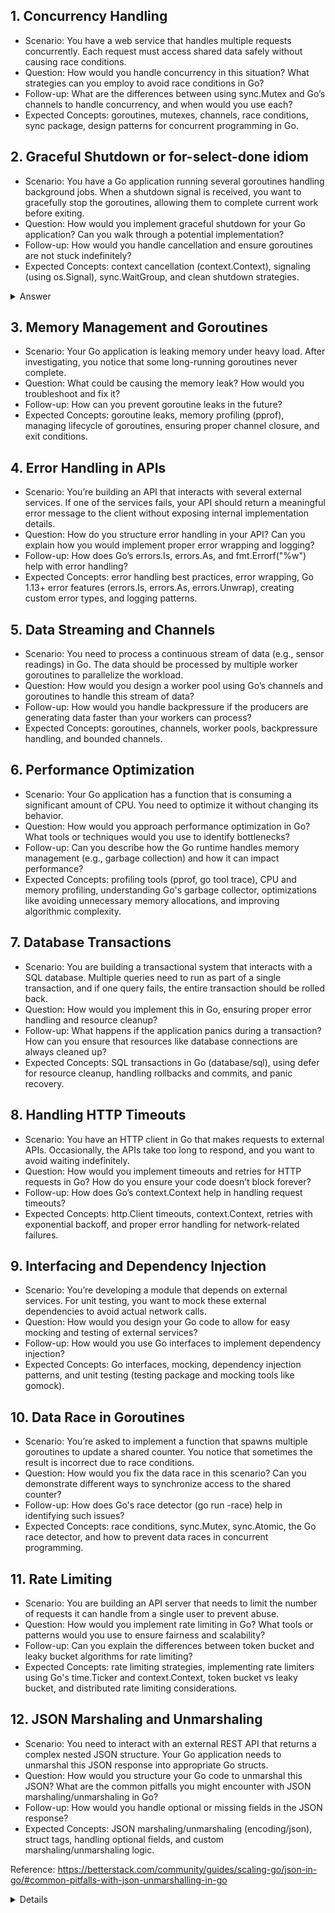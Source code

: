 ## 1. Concurrency Handling

- Scenario: You have a web service that handles multiple requests concurrently. Each request must access shared data safely without causing race conditions.
- Question: How would you handle concurrency in this situation? What strategies can you employ to avoid race conditions in Go?
- Follow-up: What are the differences between using sync.Mutex and Go’s channels to handle concurrency, and when would you use each?
- Expected Concepts: goroutines, mutexes, channels, race conditions, sync package, design patterns for concurrent programming in Go.

## 2. Graceful Shutdown or for-select-done idiom
- Scenario: You have a Go application running several goroutines handling background jobs. When a shutdown signal is received, you want to gracefully stop the goroutines, allowing them to complete current work before exiting.
- Question: How would you implement graceful shutdown for your Go application? Can you walk through a potential implementation?
- Follow-up: How would you handle cancellation and ensure goroutines are not stuck indefinitely?
- Expected Concepts: context cancellation (context.Context), signaling (using os.Signal), sync.WaitGroup, and clean shutdown strategies.


<details>
  <summary>Answer</summary>

  ```go
  // MessageChannel returns a receive only channel and starts a goroutine
// which sends message to that channel after every 2 seconds.
func MessageChannel() <-chan string {
	ch := make(chan string)
	go func() {
		defer close(ch)
		for i := 0; i < 3; i++ {
			time.Sleep(2 * time.Second)
			ch <- fmt.Sprintf("message %d", i)
		}
	}()
	return ch
}

// NotificationChannel returns a send only channel and starts
// a goroutine which receives notifications from that channel.
func NotificationChannel() chan<- string {
	ch := make(chan string)
	go func() {
		for _ = range ch {
			// do nothing
		}
	}()
	return ch
}

func main() {
	source := MessageChannel()
	destination := NotificationChannel()

	done := make(chan struct{})
  // worker goroutine
	go func() {
		defer close(done)
		for {
			message, ok := <-source
			if !ok {
				return
			}
			fmt.Printf("message received: %s\n", message)
			// some processing
			fmt.Println("processing...")
			time.Sleep(time.Second)
			notification := fmt.Sprintf("notification - %s", message)
			destination <- notification
			fmt.Println("notification sent")
		}
	}()
	<-done
}
```

Go applications may be abruptly terminated by triggers such as container stop/restart when using docker, pressing Ctrl+C or closing the terminal.

Let’s press Ctrl+C while our application is processing the received message. It abruptly terminates the execution and the message is lost -

```shell
message received: message 0
processing...
notification sent
message received: message 1
processing...
exit status 0xc000013a
```

The above output shows that notification for message 0 was sent to destination but notification for message 1 is lost due to premature termination during processing.

How can we ensure that the notification for any received message is not lost and always gets delivered to the destination?
Let’s write solution to this problem.

```go
func main() {
	source := MessageChannel()
	destination := NotificationChannel()

	ctx, cancel := signal.NotifyContext(context.Background(), os.Interrupt)
	done := make(chan struct{})
	go func() {
		defer close(done)
		for {
			select {
			case <-ctx.Done():
				return
			case message, ok := <-source:
				if !ok {
					return
				}
				fmt.Printf("message received: %s\n", message)
				// some processing
				fmt.Println("processing...")
				time.Sleep(time.Second)
				notification := fmt.Sprintf("notification - %s", message)
				destination <- notification
				fmt.Println("notification sent")
			}
		}
	}()
	<-done
	cancel() // release context resources
	fmt.Printf("main exits")
}
```

### Some more questions around this solution 
#### Question
```shell
If   !ok {
            return
        } 

Still done is expecting something ..is this case of goroutine leak ?
```
Channel Read with ok:

When you read from a channel in Go with message, ok := <-source, the ok variable indicates whether the channel is still open (true) or closed (false).
If ok is false, it means the channel has been closed and all values have been received.
Goroutine Exits on Channel Close:

The statement if !ok { return } means that if the source channel is closed (ok is false), the worker goroutine will exit the for loop and return, effectively terminating the goroutine.
Channel Closure and done

Closing the done Channel:
The done channel is closed by the defer close(done) statement, which is guaranteed to be executed when the worker goroutine returns.
This ensures that once the worker goroutine exits (either because the source channel is closed or due to other conditions), the done channel will be closed, signaling the completion of the goroutine.
</details>

## 3. Memory Management and Goroutines
- Scenario: Your Go application is leaking memory under heavy load. After investigating, you notice that some long-running goroutines never complete.
- Question: What could be causing the memory leak? How would you troubleshoot and fix it?
- Follow-up: How can you prevent goroutine leaks in the future?
- Expected Concepts: goroutine leaks, memory profiling (pprof), managing lifecycle of goroutines, ensuring proper channel closure, and exit conditions.

## 4. Error Handling in APIs
- Scenario: You’re building an API that interacts with several external services. If one of the services fails, your API should return a meaningful error message to the client without exposing internal implementation details.
- Question: How do you structure error handling in your API? Can you explain how you would implement proper error wrapping and logging?
- Follow-up: How does Go’s errors.Is, errors.As, and fmt.Errorf("%w") help with error handling?
- Expected Concepts: error handling best practices, error wrapping, Go 1.13+ error features (errors.Is, errors.As, errors.Unwrap), creating custom error types, and logging patterns.

## 5. Data Streaming and Channels
- Scenario: You need to process a continuous stream of data (e.g., sensor readings) in Go. The data should be processed by multiple worker goroutines to parallelize the workload.
- Question: How would you design a worker pool using Go’s channels and goroutines to handle this stream of data?
- Follow-up: How would you handle backpressure if the producers are generating data faster than your workers can process?
- Expected Concepts: goroutines, channels, worker pools, backpressure handling, and bounded channels.

## 6. Performance Optimization
- Scenario: Your Go application has a function that is consuming a significant amount of CPU. You need to optimize it without changing its behavior.
- Question: How would you approach performance optimization in Go? What tools or techniques would you use to identify bottlenecks?
- Follow-up: Can you describe how the Go runtime handles memory management (e.g., garbage collection) and how it can impact performance?
- Expected Concepts: profiling tools (pprof, go tool trace), CPU and memory profiling, understanding Go's garbage collector, optimizations like avoiding unnecessary memory allocations, and improving algorithmic complexity.

## 7. Database Transactions
- Scenario: You are building a transactional system that interacts with a SQL database. Multiple queries need to run as part of a single transaction, and if one query fails, the entire transaction should be rolled back.
- Question: How would you implement this in Go, ensuring proper error handling and resource cleanup?
- Follow-up: What happens if the application panics during a transaction? How can you ensure that resources like database connections are always cleaned up?
- Expected Concepts: SQL transactions in Go (database/sql), using defer for resource cleanup, handling rollbacks and commits, and panic recovery.

## 8. Handling HTTP Timeouts
- Scenario: You have an HTTP client in Go that makes requests to external APIs. Occasionally, the APIs take too long to respond, and you want to avoid waiting indefinitely.
- Question: How would you implement timeouts and retries for HTTP requests in Go? How do you ensure your code doesn’t block forever?
- Follow-up: How does Go’s context.Context help in handling request timeouts?
- Expected Concepts: http.Client timeouts, context.Context, retries with exponential backoff, and proper error handling for network-related failures.

## 9. Interfacing and Dependency Injection
- Scenario: You’re developing a module that depends on external services. For unit testing, you want to mock these external dependencies to avoid actual network calls.
- Question: How would you design your Go code to allow for easy mocking and testing of external services?
- Follow-up: How would you use Go interfaces to implement dependency injection?
- Expected Concepts: Go interfaces, mocking, dependency injection patterns, and unit testing (testing package and mocking tools like gomock).

## 10. Data Race in Goroutines
- Scenario: You’re asked to implement a function that spawns multiple goroutines to update a shared counter. You notice that sometimes the result is incorrect due to race conditions.
- Question: How would you fix the data race in this scenario? Can you demonstrate different ways to synchronize access to the shared counter?
- Follow-up: How does Go's race detector (go run -race) help in identifying such issues?
- Expected Concepts: race conditions, sync.Mutex, sync.Atomic, the Go race detector, and how to prevent data races in concurrent programming.

## 11. Rate Limiting
- Scenario: You are building an API server that needs to limit the number of requests it can handle from a single user to prevent abuse.
- Question: How would you implement rate limiting in Go? What tools or patterns would you use to ensure fairness and scalability?
- Follow-up: Can you explain the differences between token bucket and leaky bucket algorithms for rate limiting?
- Expected Concepts: rate limiting strategies, implementing rate limiters using Go's time.Ticker and context.Context, token bucket vs leaky bucket, and distributed rate limiting considerations.

## 12. JSON Marshaling and Unmarshaling
- Scenario: You need to interact with an external REST API that returns a complex nested JSON structure. Your Go application needs to unmarshal this JSON response into appropriate Go structs.
- Question: How would you structure your Go code to unmarshal this JSON? What are the common pitfalls you might encounter with JSON marshaling/unmarshaling in Go?
- Follow-up: How would you handle optional or missing fields in the JSON response?
- Expected Concepts: JSON marshaling/unmarshaling (encoding/json), struct tags, handling optional fields, and custom marshaling/unmarshaling logic.

Reference: https://betterstack.com/community/guides/scaling-go/json-in-go/#common-pitfalls-with-json-unmarshalling-in-go

<details>

```golang
package main

import (
	"encoding/json"
	"errors"
	"fmt"
	"strings"
)

// Address struct (can have missing fields)
type Address struct {
	Street string `json:"street"`
	City   string `json:"city"`
	Zip    string `json:"zip,omitempty"` // Optional field
}

// Profile struct
type Profile struct {
	Email   string  `json:"email"`
	Age     int     `json:"age"`
	Address Address `json:"address"`
}

// Order struct (status is optional)
type Order struct {
	OrderID int     `json:"order_id"`
	Amount  float64 `json:"amount"`
	Status  string  `json:"status,omitempty"` // Optional field
}

// Metadata struct (handles nested preferences)
type Metadata struct {
	SignupDate  string                 `json:"signup_date"`
	Preferences map[string]interface{} `json:"preferences"` // Dynamic fields
}

// User struct with extra fields handling
type User struct {
	UserID   int                    `json:"user_id"`
	Name     string                 `json:"name"`
	Profile  Profile                `json:"profile"`
	Orders   []Order                `json:"orders"`
	Metadata Metadata               `json:"metadata"`
	Extra    map[string]interface{} `json:"-"` // Stores unknown fields
}

// Helper function to check if a field exists and has the correct type
func getFieldAsString(data map[string]interface{}, field string) (string, error) {
	if val, ok := data[field]; ok {
		if str, valid := val.(string); valid {
			return str, nil
		}
		return "", fmt.Errorf("field %s has invalid type (expected string)", field)
	}
	return "", fmt.Errorf("missing required field: %s", field)
}

func getFieldAsInt(data map[string]interface{}, field string) (int, error) {
	if val, ok := data[field]; ok {
		if num, valid := val.(float64); valid { // JSON numbers are float64 in Go
			return int(num), nil
		}
		return 0, fmt.Errorf("field %s has invalid type (expected int)", field)
	}
	return 0, fmt.Errorf("missing required field: %s", field)
}

// Function to parse JSON with error handling
func parseUserJSON(jsonStream string) (*User, error) {
	reader := strings.NewReader(jsonStream)
	decoder := json.NewDecoder(reader)

	// Step 1: Decode JSON into a map (to validate fields)
	var temp map[string]interface{}
	if err := decoder.Decode(&temp); err != nil {
		return nil, fmt.Errorf("error decoding JSON: %w", err)
	}

	// Step 2: Extract and validate known fields
	var user User
	var err error

	// Validate `user_id`
	if user.UserID, err = getFieldAsInt(temp, "user_id"); err != nil {
		return nil, err
	}

	// Validate `name`
	if user.Name, err = getFieldAsString(temp, "name"); err != nil {
		return nil, err
	}

	// Validate `profile`
	profileData, exists := temp["profile"]
	if !exists {
		return nil, errors.New("missing required field: profile")
	}
	profileBytes, err := json.Marshal(profileData)
	if err != nil {
		return nil, fmt.Errorf("error marshaling profile: %w", err)
	}
	if err := json.Unmarshal(profileBytes, &user.Profile); err != nil {
		return nil, fmt.Errorf("error unmarshaling profile: %w", err)
	}

	// Validate `orders`
	ordersData, exists := temp["orders"]
	if exists {
		ordersBytes, err := json.Marshal(ordersData)
		if err != nil {
			return nil, fmt.Errorf("error marshaling orders: %w", err)
		}
		if err := json.Unmarshal(ordersBytes, &user.Orders); err != nil {
			return nil, fmt.Errorf("error unmarshaling orders: %w", err)
		}
	}

	// Validate `metadata`
	metadataData, exists := temp["metadata"]
	if exists {
		metadataBytes, err := json.Marshal(metadataData)
		if err != nil {
			return nil, fmt.Errorf("error marshaling metadata: %w", err)
		}
		if err := json.Unmarshal(metadataBytes, &user.Metadata); err != nil {
			return nil, fmt.Errorf("error unmarshaling metadata: %w", err)
		}
	}

	// Step 3: Capture unknown fields
	delete(temp, "user_id")
	delete(temp, "name")
	delete(temp, "profile")
	delete(temp, "orders")
	delete(temp, "metadata")
	user.Extra = temp // Store unknown fields

	return &user, nil
}

func main() {
	// Simulating API response
	jsonStream := `{
		"user_id": 123,
		"name": "Alice",
		"profile": {
			"email": "alice@example.com",
			"age": 30,
			"address": {
				"street": "123 Main St",
				"city": "Wonderland",
				"zip": "45678"
			}
		},
		"orders": [
			{"order_id": 1, "amount": 250.75, "status": "shipped"},
			{"order_id": 2, "amount": 99.99}
		],
		"metadata": {
			"signup_date": "2022-01-15",
			"preferences": {
				"newsletter": true,
				"notifications": "email"
			}
		},
		"extraField1": "someValue",
		"extraField2": 42
	}`

	// Parse JSON with error handling
	user, err := parseUserJSON(jsonStream)
	if err != nil {
		fmt.Println("Error:", err)
		return
	}

	// Print parsed result
	fmt.Printf("User: %+v\n", user)
	fmt.Printf("Extra Fields: %+v\n", user.Extra)
}
```
### Purpose of strings.NewReader(jsonStream)

#### Creates an io.Reader
strings.NewReader converts a string into an io.Reader, allowing it to be read like a file or network stream.
This is useful because many Go functions expect an io.Reader instead of a raw string.

#### Works with json.Decoder
The json.Decoder requires an io.Reader to read JSON incrementally.
json.NewDecoder(reader) allows streaming and decoding large JSON objects efficiently.

</details>
  
